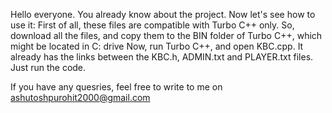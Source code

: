 Hello everyone. You already know about the project. Now let's see how to use it:
First of all, these files are compatible with Turbo C++ only. So, download all the files, and copy them to the BIN folder of Turbo C++, which might be located in C: drive
Now, run Turbo C++, and open KBC.cpp. It already has the links between the KBC.h, ADMIN.txt and PLAYER.txt files. Just run the code.

If you have any quesries, feel free to write to me on ashutoshpurohit2000@gmail.com
